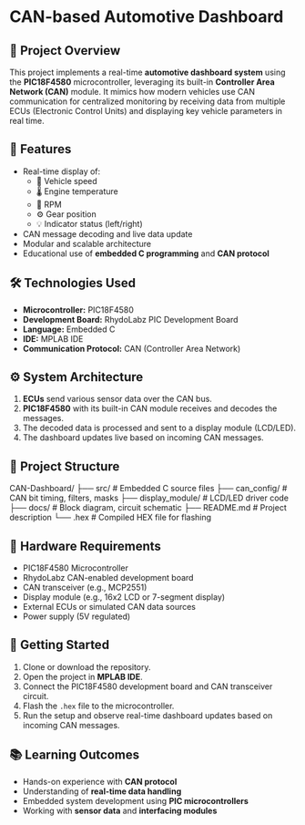 # CAN-based Automotive Dashboard

## 📌 Project Overview

This project implements a real-time **automotive dashboard system** using the **PIC18F4580** microcontroller, leveraging its built-in **Controller Area Network (CAN)** module. It mimics how modern vehicles use CAN communication for centralized monitoring by receiving data from multiple ECUs (Electronic Control Units) and displaying key vehicle parameters in real time.

## 🔧 Features

- Real-time display of:
  - 🚗 Vehicle speed  
  - 🌡️ Engine temperature  
  - 🔁 RPM  
  - ⚙️ Gear position  
  - 💡 Indicator status (left/right)
- CAN message decoding and live data update
- Modular and scalable architecture
- Educational use of **embedded C programming** and **CAN protocol**

## 🛠️ Technologies Used

- **Microcontroller:** PIC18F4580  
- **Development Board:** RhydoLabz PIC Development Board  
- **Language:** Embedded C  
- **IDE:** MPLAB IDE  
- **Communication Protocol:** CAN (Controller Area Network)

## ⚙️ System Architecture

1. **ECUs** send various sensor data over the CAN bus.
2. **PIC18F4580** with its built-in CAN module receives and decodes the messages.
3. The decoded data is processed and sent to a display module (LCD/LED).
4. The dashboard updates live based on incoming CAN messages.

## 📁 Project Structure

CAN-Dashboard/
├── src/ # Embedded C source files
├── can_config/ # CAN bit timing, filters, masks
├── display_module/ # LCD/LED driver code
├── docs/ # Block diagram, circuit schematic
├── README.md # Project description
└── .hex # Compiled HEX file for flashing


## 🔌 Hardware Requirements

- PIC18F4580 Microcontroller  
- RhydoLabz CAN-enabled development board  
- CAN transceiver (e.g., MCP2551)  
- Display module (e.g., 16x2 LCD or 7-segment display)  
- External ECUs or simulated CAN data sources  
- Power supply (5V regulated)

## 🚀 Getting Started

1. Clone or download the repository.
2. Open the project in **MPLAB IDE**.
3. Connect the PIC18F4580 development board and CAN transceiver circuit.
4. Flash the `.hex` file to the microcontroller.
5. Run the setup and observe real-time dashboard updates based on incoming CAN messages.

## 📚 Learning Outcomes

- Hands-on experience with **CAN protocol**
- Understanding of **real-time data handling**
- Embedded system development using **PIC microcontrollers**
- Working with **sensor data** and **interfacing modules**
